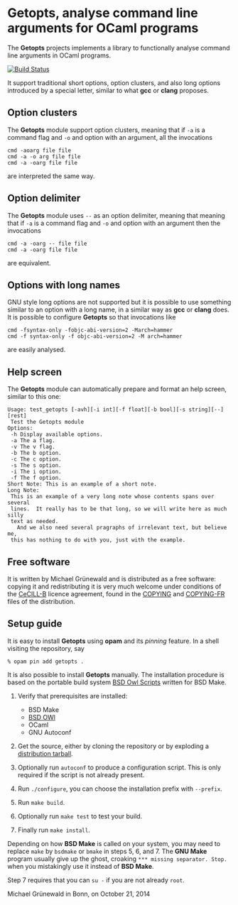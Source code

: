 # Getopts, analyse command line arguments for OCaml programs

The **Getopts** projects implements a library to functionally analyse
command line arguments in OCaml programs.

[![Build Status](https://travis-ci.org/michipili/getopts.svg?branch=master)](https://travis-ci.org/michipili/getopts?branch=master)

It support traditional short options, option clusters, and also long
options introduced by a special letter, similar to what **gcc** or
**clang** proposes.


## Option clusters

The **Getopts** module support option clusters, meaning that if `-a`
is a command flag and `-o` and option with an argument, all the
invocations

    cmd -aoarg file file
    cmd -a -o arg file file
    cmd -a -oarg file file

are interpreted the same way.


## Option delimiter

The **Getopts** module uses `--` as an option delimiter, meaning that
meaning that if `-a` is a command flag and `-o` and option with an
argument then the invocations

    cmd -a -oarg -- file file
    cmd -a -oarg file file

are equivalent.


## Options with long names

GNU style long options are not supported but it is possible to use
something similar to an option with a long name, in a similar way as
**gcc** or **clang** does. It is possible to configure **Getopts** so
that invocations like

    cmd -fsyntax-only -fobjc-abi-version=2 -March=hammer
    cmd -f syntax-only -f objc-abi-version=2 -M arch=hammer

are easily analysed.


## Help screen

The **Getopts** module can automatically prepare and format an help
screen, similar to this one:

    Usage: test_getopts [-avh][-i int][-f float][-b bool][-s string][--][rest]
     Test the Getopts module
    Options:
     -h Display available options.
     -a The a flag.
     -v The v flag.
     -b The b option.
     -c The c option.
     -s The s option.
     -i The i option.
     -f The f option.
    Short Note: This is an example of a short note.
    Long Note:
     This is an example of a very long note whose contents spans over several
     lines.  It really has to be that long, so we will write here as much silly
     text as needed.
       And we also need several pragraphs of irrelevant text, but believe me,
     this has nothing to do with you, just with the example.


## Free software

It is written by Michael Grünewald and is distributed as a free
software: copying it  and redistributing it is
very much welcome under conditions of the [CeCILL-B][licence-url]
licence agreement, found in the [COPYING][licence-en] and
[COPYING-FR][licence-fr] files of the distribution.


## Setup guide

It is easy to install **Getopts** using **opam** and its *pinning*
feature.  In a shell visiting the repository, say

```console
% opam pin add getopts .
```

It is also possible to install **Getopts** manually.
The installation procedure is based on the portable build system
[BSD Owl Scripts][bsdowl-home] written for BSD Make.

1. Verify that prerequisites are installed:
   - BSD Make
   - [BSD OWl][bsdowl-install]
   - OCaml
   - GNU Autoconf

2. Get the source, either by cloning the repository or by exploding a
   [distribution tarball](releases).

3. Optionally run `autoconf` to produce a configuration script. This
   is only required if the script is not already present.

4. Run `./configure`, you can choose the installation prefix with
   `--prefix`.

5. Run `make build`.

6. Optionally run `make test` to test your build.

7. Finally run `make install`.

Depending on how **BSD Make** is called on your system, you may need to
replace `make` by `bsdmake` or `bmake` in steps 5, 6, and 7.
The **GNU Make** program usually give up the ghost, croaking
`*** missing separator. Stop.` when you mistakingly use it instead of
**BSD Make**.

Step 7 requires that you can `su -` if you are not already `root`.


Michael Grünewald in Bonn, on October 21, 2014


  [licence-url]:        http://www.cecill.info/licences/Licence_CeCILL-B_V1-en.html
  [licence-en]:         COPYING
  [licence-fr]:         COPYING-FR
  [bsdowl-home]:        https://github.com/michipili/bsdowl
  [bsdowl-install]:     https://github.com/michipili/bsdowl/wiki/Install
  [mixture-home]:       https://github.com/michipili/mixture
  [mixture-test]:       https://github.com/michipili/mixture
